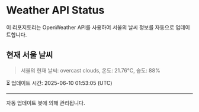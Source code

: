 
# Weather API Status

이 리포지토리는 OpenWeather API를 사용하여 서울의 날씨 정보를 자동으로 업데이트합니다.

## 현재 서울 날씨
> 서울의 현재 날씨: overcast clouds, 온도: 21.76°C, 습도: 88%

⏳ 업데이트 시간: 2025-06-10 01:53:05 (UTC)

---
자동 업데이트 봇에 의해 관리됩니다.
